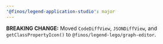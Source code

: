 ```yaml
---
'@finos/legend-application-studio': major
---
```


**BREAKING CHANGE:** Moved `CodeDiffView`, `JSONDiffView`, and `getClassPropertyIcon()` to `@finos/legend-lego/graph-editor`.
